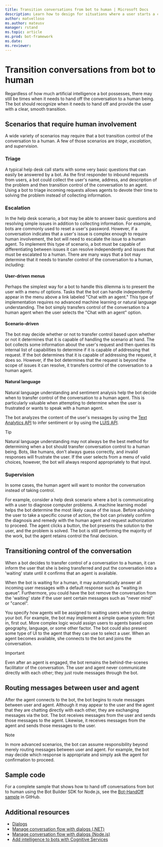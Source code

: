 ```yaml
---
title: Transition conversations from bot to human | Microsoft Docs
description: Learn how to design for situations where a user starts a conversation with a bot and then must be handed off to a human. 
author: matvelloso
ms.author: mateusv
manager: rstand
ms.topic: article
ms.prod: bot-framework
ms.date: 
ms.reviewer: 
---
```


# Transition conversations from bot to human

Regardless of how much artificial intelligence a bot possesses, there may still be times when it needs to 
hand off the conversation to a human being. The bot should recognize when it needs to hand off and provide the user with a clear, smooth transition.

## Scenarios that require human involvement

A wide variety of scenarios may require that a bot transition control of the conversation to a human. 
A few of those scenarios are *triage*, *escalation*, and *supervision*. 

### Triage

A typical help desk call starts with some very basic questions that can easily be answered by a bot. 
As the first responder to inbound requests from users, a bot could collect the user's name, address, and description of the problem and then transition control of the conversation to an agent. Using a bot to triage incoming requests allows agents to devote their time to solving the problem instead of collecting information.

### Escalation

In the help desk scenario, a bot may be able to answer basic questions and resolving simple issues in addition to collecting information. For example, bots are commonly used to reset a user's password. 
However, if a conversation indicates that a user's issue is complex enough to require human involvement, 
the bot will need to escalate the issue to a human agent. 
To implement this type of scenario, a bot must be capable of differentiating between issues it can resolve independently 
and issues that must be escalated to a human. 
There are many ways that a bot may determine that it needs to transfer control of the conversation to a human, 
including: 

#### User-driven menus
Perhaps the simplest way for a bot to handle this dilemma is to present the user with a menu of options. Tasks that the bot can handle independently appear in the menu above a link labeled "Chat with an agent." This type of implementation requires no advanced machine learning or natural language understanding. The bot simply transfers control of the conversation to a human agent when the user selects the "Chat with an agent" option. 

#### Scenario-driven
The bot may decide whether or not to transfer control based upon whether or not it determines that it is capable of handling the scenario at hand. The bot collects some information about the user's request and then 
queries its internal list of capabilities to determine if it is capable of addressing that request. 
If the bot determines that it is capable of addressing the request, it does so. However, if the bot determines that the request is beyond the scope of issues it can resolve, it transfers control of the conversation to a human agent.

#### Natural language
Natural language understanding and sentiment analysis help the bot decide when to transfer control of the conversation to a human agent. This is particularly valuable when attempting to determine when the user is frustrated or wants to speak with a human agent. 
 
The bot analyzes the content of the user's messages 
by using the <a href="https://www.microsoft.com/cognitive-services/en-us/text-analytics-api" target="blank">Text Analytics API</a> 
to infer sentiment 
or by using the <a href="https://www.luis.ai" target="_blank">LUIS API</a>. 


> [!TIP]
> Natural language understanding may not always be the best method for determining when a bot 
> should transfer conversation control to a human being. Bots, like humans, don't always guess 
> correctly, and invalid responses will frustrate the user. If the user selects from a menu of 
> valid choices, however, the bot will always respond appropriately to that input. 

### Supervision

In some cases, the human agent will want to monitor the conversation instead of taking control.

For example, consider a help desk scenario where a bot is communicating with a user to diagnose computer problems. A machine learning model helps the bot determine the most likely cause of the issue. 
Before advising the user to take a specific course of action, the bot can privately confirm the diagnosis and remedy with the human agent and request authorization to proceed. The agent clicks a button, the bot presents the solution to the user, and the problem is solved. The bot is still performing the majority of the work, but the agent retains control the final decision. 

## Transitioning control of the conversation 

When a bot decides to transfer control of a conversation to a human, 
it can inform the user that she is being transferred and put the conversation into a 'waiting' state until it confirms that an agent is available. 

When the bot is waiting for a human, it may automatically answer all incoming user messages with a default response such as "waiting in queue". Furthermore, you could have the bot remove the conversation from the 'waiting' state if the user sent certain messages such as "never mind" or "cancel".

You specify how agents will be assigned to waiting users when you design your bot. For example, the bot may implement a simple queue system: first in, first out. More complex logic would assign users to agents based upon geography, language, or some other factor. The bot could also present some type of UI to the agent that they can use to select a user. When an agent becomes available, she connects to the bot and joins the conversation.

> [!IMPORTANT]
> Even after an agent is engaged, the bot remains the behind-the-scenes facilitator of the conversation. 
> The user and agent never communicate directly with each other; they just route messages through the bot. 

## Routing messages between user and agent

After the agent connects to the bot, the bot begins to route messages between user and agent. 
Although it may appear to the user and the agent that they are chatting directly with each other, 
they are exchanging messages via the bot. 
The bot receives messages from the user and sends those messages to the agent. 
Likewise, it receives messages from the agent and sends those messages to the user. 

> [!NOTE]
> In more advanced scenarios, the bot can assume responsibility beyond merely routing messages 
> between user and agent. For example, the bot may decide which response is appropriate 
> and simply ask the agent for confirmation to proceed.

## Sample code

For a complete sample that shows how to hand off conversations from bot to human using the Bot Builder SDK for Node.js, see the <a href="https://github.com/palindromed/Bot-HandOff" target="_blank">Bot-HandOff sample</a> in GitHub.

## Additional resources

- [Dialogs](~/dotnet/bot-builder-dotnet-dialogs.md)
- [Manage conversation flow with dialogs (.NET)](~/dotnet/bot-builder-dotnet-manage-conversation-flow.md)
- [Manage conversation flow with dialogs (Node.js)](~/nodejs/bot-builder-nodejs-manage-conversation-flow.md)
- [Add intelligence to bots with Cognitive Services](~/cognitive-services-bot-intelligence-overview.md)

